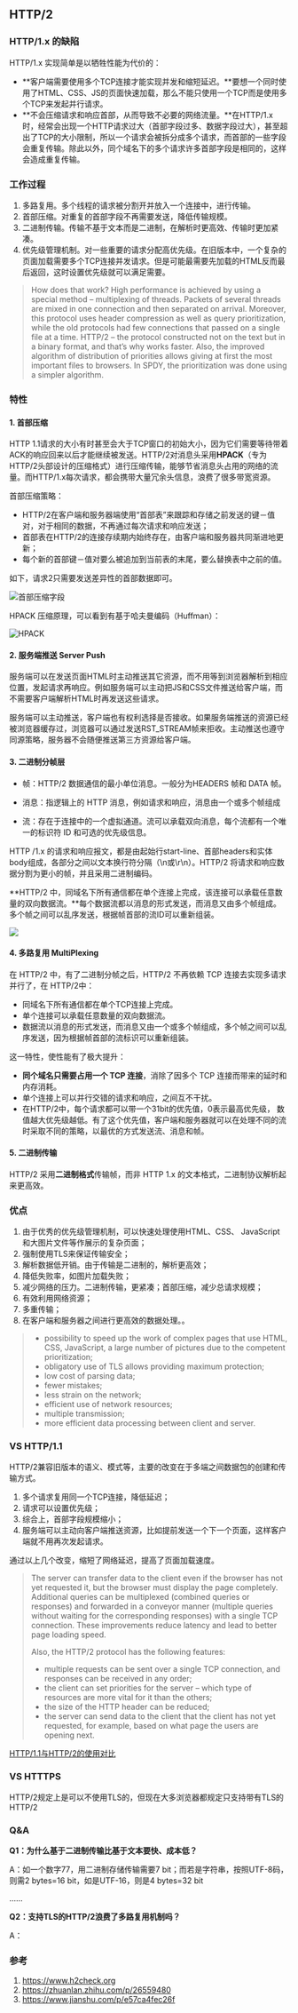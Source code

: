 ## HTTP/2

### HTTP/1.x 的缺陷

HTTP/1.x 实现简单是以牺牲性能为代价的：

+   **客户端需要使用多个TCP连接才能实现并发和缩短延迟。**要想一个同时使用了HTML、CSS、JS的页面快速加载，那么不能只使用一个TCP而是使用多个TCP来发起并行请求。
+   **不会压缩请求和响应首部，从而导致不必要的网络流量。**在HTTP/1.x 时，经常会出现一个HTTP请求过大（首部字段过多、数据字段过大），甚至超出了TCP的大小限制，所以一个请求会被拆分成多个请求，而首部的一些字段会重复传输。除此以外，同个域名下的多个请求许多首部字段是相同的，这样会造成重复传输。

### 工作过程

1.  多路复用。多个线程的请求被分割开并放入一个连接中，进行传输。
2.  首部压缩。对重复的首部字段不再需要发送，降低传输规模。
3.  二进制传输。传输不基于文本而是二进制，在解析时更高效、传输时更加紧凑。
4.  优先级管理机制。对一些重要的请求分配高优先级。在旧版本中，一个复杂的页面加载需要多个TCP连接并发请求。但是可能最需要先加载的HTML反而最后返回，这时设置优先级就可以满足需要。

>   How does that work? High performance is achieved by using a special method – multiplexing of threads. Packets of several threads are mixed in one connection and then separated on arrival. Moreover, this protocol uses header compression as well as query prioritization, while the old protocols had few connections that passed on a single file at a time. HTTP/2 – the protocol constructed not on the text but in a binary format, and that’s why works faster. Also, the improved algorithm of distribution of priorities allows giving at first the most important files to browsers. In SPDY, the prioritization was done using a simpler algorithm.

### 特性

#### 1. 首部压缩

HTTP 1.1请求的大小有时甚至会大于TCP窗口的初始大小，因为它们需要等待带着ACK的响应回来以后才能继续被发送。HTTP/2对消息头采用**HPACK**（专为HTTP/2头部设计的压缩格式）进行压缩传输，能够节省消息头占用的网络的流量。而HTTP/1.x每次请求，都会携带大量冗余头信息，浪费了很多带宽资源。

首部压缩策略：

+   HTTP/2在客户端和服务器端使用“首部表”来跟踪和存储之前发送的键－值对，对于相同的数据，不再通过每次请求和响应发送；
+   首部表在HTTP/2的连接存续期内始终存在，由客户端和服务器共同渐进地更新；
+   每个新的首部键－值对要么被追加到当前表的末尾，要么替换表中之前的值。

如下，请求2只需要发送差异性的首部数据即可。

![首部压缩字段](https://pic3.zhimg.com/80/v2-1573194744d005dd110bbeac3a9b5246_1440w.jpg)

HPACK 压缩原理，可以看到有基于哈夫曼编码（Huffman）：

![HPACK](https://img2018.cnblogs.com/blog/1249/201812/1249-20181221093723730-1731019507.png)

#### 2. 服务端推送 Server Push

服务端可以在发送页面HTML时主动推送其它资源，而不用等到浏览器解析到相应位置，发起请求再响应。例如服务端可以主动把JS和CSS文件推送给客户端，而不需要客户端解析HTML时再发送这些请求。

服务端可以主动推送，客户端也有权利选择是否接收。如果服务端推送的资源已经被浏览器缓存过，浏览器可以通过发送RST_STREAM帧来拒收。主动推送也遵守同源策略，服务器不会随便推送第三方资源给客户端。

#### 3. 二进制分帧层

-   帧：HTTP/2 数据通信的最小单位消息。一般分为HEADERS 帧和 DATA 帧。
-   消息：指逻辑上的 HTTP 消息，例如请求和响应，消息由一个或多个帧组成

-   流：存在于连接中的一个虚拟通道。流可以承载双向消息，每个流都有一个唯一的标识符 ID 和可选的优先级信息。

 HTTP /1.x 的请求和响应报文，都是由起始行start-line、首部headers和实体body组成，各部分之间以文本换行符分隔（\n或\r\n）。HTTP/2 将请求和响应数据分割为更小的帧，并且采用二进制编码。

**HTTP/2 中，同域名下所有通信都在单个连接上完成，该连接可以承载任意数量的双向数据流。**每个数据流都以消息的形式发送，而消息又由多个帧组成。多个帧之间可以乱序发送，根据帧首部的流ID可以重新组装。

![](http://upload-images.jianshu.io/upload_images/5578817-69e837e5dac1c652.png)

#### 4. 多路复用 MultiPlexing

在 HTTP/2 中，有了二进制分帧之后，HTTP/2 不再依赖 TCP 连接去实现多请求并行了，在 HTTP/2中：

+   同域名下所有通信都在单个TCP连接上完成。
+   单个连接可以承载任意数量的双向数据流。
+   数据流以消息的形式发送，而消息又由一个或多个帧组成，多个帧之间可以乱序发送，因为根据帧首部的流标识可以重新组装。

这一特性，使性能有了极大提升：

+   **同个域名只需要占用一个 TCP 连接**，消除了因多个 TCP 连接而带来的延时和内存消耗。
+   单个连接上可以并行交错的请求和响应，之间互不干扰。
+   在HTTP/2中，每个请求都可以带一个31bit的优先值，0表示最高优先级， 数值越大优先级越低。有了这个优先值，客户端和服务器就可以在处理不同的流时采取不同的策略，以最优的方式发送流、消息和帧。

#### 5. 二进制传输

HTTP/2 采用**二进制格式**传输帧，而非 HTTP 1.x 的文本格式，二进制协议解析起来更高效。

### 优点

1.  由于优秀的优先级管理机制，可以快速处理使用HTML、CSS、 JavaScript 和大图片文件等作展示的复杂页面；
2.  强制使用TLS来保证传输安全；
3.  解析数据低开销。由于传输是二进制的，解析更高效；
4.  降低失败率，如图片加载失败；
5.  减少网络的压力。二进制传输，更紧凑；首部压缩，减少总请求规模；
6.  有效利用网络资源；
7.  多重传输；
8.  在客户端和服务器之间进行更高效的数据处理。。

>   +   possibility to speed up the work of complex pages that use HTML, CSS, JavaScript, a large number of pictures due to the competent prioritization;
>   +   obligatory use of TLS allows providing maximum protection;
>   +   low cost of parsing data;
>   +   fewer mistakes;
>   +   less strain on the network;
>   +   efficient use of network resources;
>   +   multiple transmission;
>   +   more efficient data processing between client and server.



### VS HTTP/1.1

HTTP/2兼容旧版本的语义、模式等，主要的改变在于多端之间数据包的创建和传输方式。

1.  多个请求复用同一个TCP连接，降低延迟；
2.  请求可以设置优先级；
3.  综合上，首部字段规模缩小；
4.  服务端可以主动向客户端推送资源，比如提前发送一个下一个页面，这样客户端就不用再次发起请求。

通过以上几个改变，缩短了网络延迟，提高了页面加载速度。

>   The server can transfer data to the client even if the browser has not yet requested it, but the browser must display the page completely. Additional queries can be multiplexed (combined queries or responses) and forwarded in a conveyor manner (multiple queries without waiting for the corresponding responses) with a single TCP connection. These improvements reduce latency and lead to better page loading speed.
>
>   Also, the HTTP/2 protocol has the following features:
>
>   +   multiple requests can be sent over a single TCP connection, and responses can be received in any order;
>   +   the client can set priorities for the server – which type of resources are more vital for it than the others;
>   +   the size of the HTTP header can be reduced;
>   +   the server can send data to the client that the client has not yet requested, for example, based on what page the users are opening next.



[HTTP/1.1与HTTP/2的使用对比](https://http2.akamai.com/demo)

### VS HTTTPS

HTTP/2规定上是可以不使用TLS的，但现在大多浏览器都规定只支持带有TLS的HTTP/2



### Q&A

**Q1：为什么基于二进制传输比基于文本要快、成本低？**

A：如一个数字77，用二进制存储传输需要7 bit；而若是字符串，按照UTF-8码，则需2 bytes=16 bit，如是UTF-16，则是4 bytes=32 bit

……



**Q2：支持TLS的HTTP/2浪费了多路复用机制吗？**

A：

### 参考

1.  https://www.h2check.org
2.  https://zhuanlan.zhihu.com/p/26559480
3.  https://www.jianshu.com/p/e57ca4fec26f